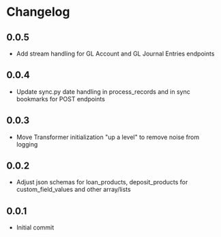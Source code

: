 # Changelog

## 0.0.5
  * Add stream handling for GL Account and GL Journal Entries endpoints

## 0.0.4
  * Update sync.py date handling in process_records and in sync bookmarks for POST endpoints

## 0.0.3
  * Move Transformer initialization "up a level" to remove noise from logging

## 0.0.2
  * Adjust json schemas for loan_products, deposit_products for custom_field_values and other array/lists

## 0.0.1
  * Initial commit
